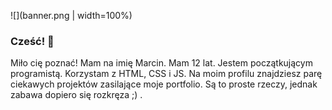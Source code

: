 ![](banner.png | width=100%)
### Cześć! 👋

Miło cię poznać! Mam na imię Marcin. Mam 12 lat. Jestem początkującym programistą. Korzystam z HTML, CSS i JS. 
Na moim profilu znajdziesz parę ciekawych projektów zasilające moje portfolio. 
Są to proste rzeczy, jednak zabawa dopiero się rozkręza ;) .
